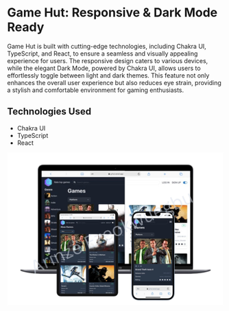 # Game Hut: Responsive & Dark Mode Ready

Game Hut is built with cutting-edge technologies, including Chakra UI, TypeScript, and React, to ensure a seamless and visually appealing experience for users. The responsive design caters to various devices, while the elegant Dark Mode, powered by Chakra UI, allows users to effortlessly toggle between light and dark themes. This feature not only enhances the overall user experience but also reduces eye strain, providing a stylish and comfortable environment for gaming enthusiasts.

## Technologies Used

- Chakra UI
- TypeScript
- React


![G-hut site](/src/assets/g-hut.jpg)
